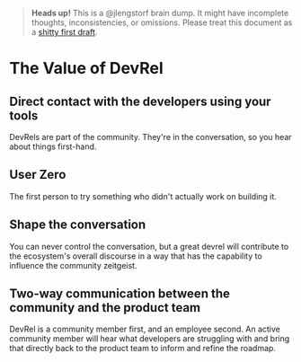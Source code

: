 > **Heads up!** This is a @jlengstorf brain dump. It might have incomplete thoughts, inconsistencies, or omissions. Please treat this document as a [shitty first draft](https://www.goodreads.com/quotes/288933-almost-all-good-writing-begins-with-terrible-first-efforts-you).

# The Value of DevRel

## Direct contact with the developers using your tools

DevRels are part of the community. They're in the conversation, so you hear about things first-hand.

## User Zero

The first person to try something who didn't actually work on building it.

## Shape the conversation

You can never control the conversation, but a great devrel will contribute  to the ecosystem's overall discourse in a way that has the capability to influence the community zeitgeist.

## Two-way communication between the community and the product team

DevRel is a community member first, and an employee second. An active community member will hear what developers are struggling with and bring that directly back to the product team to inform and refine the roadmap.
